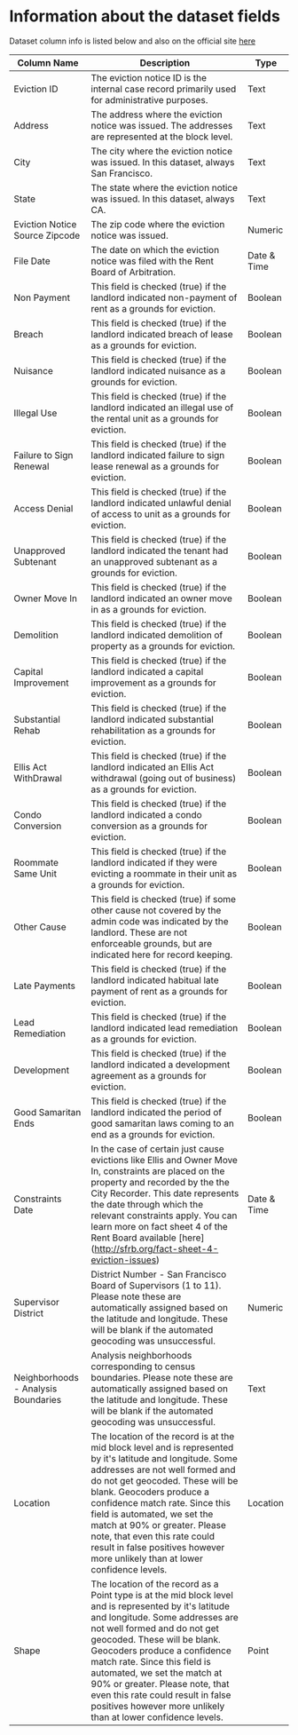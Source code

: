 # Information about the dataset fields

Dataset column info is listed below and also on the official site [here](https://data.sfgov.org/Housing-and-Buildings/Eviction-Notices/5cei-gny5)

| Column Name                         | Description                                                                                                                                                                                                                                                                                                                                                                                                                                    | Type            |
|-------------------------------------|------------------------------------------------------------------------------------------------------------------------------------------------------------------------------------------------------------------------------------------------------------------------------------------------------------------------------------------------------------------------------------------------------------------------------------------------|-----------------|
| Eviction ID                         | The eviction notice ID is the internal case record primarily used for administrative purposes.                                                                                                                                                                                                                                                                                                                                                 | Text      |
| Address                             | The address where the eviction notice was issued. The addresses are represented at the block level.                                                                                                                                                                                                                                                                                                                                            | Text      |
| City                                | The city where the eviction notice was issued. In this dataset, always San Francisco.                                                                                                                                                                                                                                                                                                                                                          | Text      |
| State                               | The state where the eviction notice was issued. In this dataset, always CA.                                                                                                                                                                                                                                                                                                                                                                    | Text      |
| Eviction Notice Source Zipcode      | The zip code where the eviction notice was issued.                                                                                                                                                                                                                                                                                                                                                                                             | Numeric      |
| File Date                           | The date on which the eviction notice was filed with the Rent Board of Arbitration.                                                                                                                                                                                                                                                                                                                                                            | Date &amp; Time |
| Non Payment                         | This field is checked (true) if the landlord indicated non-payment of rent as a grounds for eviction.                                                                                                                                                                                                                                                                                                                                          | Boolean        |
| Breach                              | This field is checked (true) if the landlord indicated breach of lease as a grounds for eviction.                                                                                                                                                                                                                                                                                                                                              | Boolean        |
| Nuisance                            | This field is checked (true) if the landlord indicated nuisance as a grounds for eviction.                                                                                                                                                                                                                                                                                                                                                     | Boolean        |
| Illegal Use                         | This field is checked (true) if the landlord indicated an illegal use of the rental unit as a grounds for eviction.                                                                                                                                                                                                                                                                                                                            | Boolean        |
| Failure to Sign Renewal             | This field is checked (true) if the landlord indicated failure to sign lease renewal as a grounds for eviction.                                                                                                                                                                                                                                                                                                                                | Boolean        |
| Access Denial                       | This field is checked (true) if the landlord indicated unlawful denial of access to unit as a grounds for eviction.                                                                                                                                                                                                                                                                                                                            | Boolean        |
| Unapproved Subtenant                | This field is checked (true) if the landlord indicated the tenant had an unapproved subtenant as a grounds for eviction.                                                                                                                                                                                                                                                                                                                       | Boolean        |
| Owner Move In                       | This field is checked (true) if the landlord indicated an owner move in as a grounds for eviction.                                                                                                                                                                                                                                                                                                                                             | Boolean        |
| Demolition                          | This field is checked (true) if the landlord indicated demolition of property as a grounds for eviction.                                                                                                                                                                                                                                                                                                                                       | Boolean        |
| Capital Improvement                 | This field is checked (true) if the landlord indicated a capital improvement as a grounds for eviction.                                                                                                                                                                                                                                                                                                                                        | Boolean        |
| Substantial Rehab                   | This field is checked (true) if the landlord indicated substantial rehabilitation as a grounds for eviction.                                                                                                                                                                                                                                                                                                                                   | Boolean        |
| Ellis Act WithDrawal                | This field is checked (true) if the landlord indicated an Ellis Act withdrawal (going out of business) as a grounds for eviction.                                                                                                                                                                                                                                                                                                              | Boolean        |
| Condo Conversion                    | This field is checked (true) if the landlord indicated a condo conversion as a grounds for eviction.                                                                                                                                                                                                                                                                                                                                           | Boolean        |
| Roommate Same Unit                  | This field is checked (true) if the landlord indicated if they were evicting a roommate in their unit as a grounds for eviction.                                                                                                                                                                                                                                                                                                               | Boolean        |
| Other Cause                         | This field is checked (true) if some other cause not covered by the admin code was indicated by the landlord. These are not enforceable grounds, but are indicated here for record keeping.                                                                                                                                                                                                                                                    | Boolean        |
| Late Payments                       | This field is checked (true) if the landlord indicated habitual late payment of rent as a grounds for eviction.                                                                                                                                                                                                                                                                                                                                | Boolean        |
| Lead Remediation                    | This field is checked (true) if the landlord indicated lead remediation as a grounds for eviction.                                                                                                                                                                                                                                                                                                                                             | Boolean        |
| Development                         | This field is checked (true) if the landlord indicated a development agreement as a grounds for eviction.                                                                                                                                                                                                                                                                                                                                      | Boolean        |
| Good Samaritan Ends                 | This field is checked (true) if the landlord indicated the period of good samaritan laws coming to an end as a grounds for eviction.                                                                                                                                                                                                                                                                                                           | Boolean        |
| Constraints Date                    | In the case of certain just cause evictions like Ellis and Owner Move In, constraints are placed on the property and recorded by the the City Recorder. This date represents the date through which the relevant constraints apply. You can learn more on fact sheet 4 of the Rent Board available [here] (http://sfrb.org/fact-sheet-4-eviction-issues)                                                                                           | Date &amp; Time |
| Supervisor District                 | District Number - San Francisco Board of Supervisors (1 to 11). Please note these are automatically assigned based on the latitude and longitude. These will be blank if the automated geocoding was unsuccessful. | Numeric          |
| Neighborhoods - Analysis Boundaries | Analysis neighborhoods corresponding to census boundaries. Please note these are automatically assigned based on the latitude and longitude. These will be blank if the automated geocoding was unsuccessful.| Text      |
| Location                            | The location of the record is at the mid block level and is represented by it's latitude and longitude. Some addresses are not well formed and do not get geocoded. These will be blank. Geocoders produce a confidence match rate. Since this field is automated, we set the match at 90% or greater. Please note, that even this rate could result in false positives however more unlikely than at lower confidence levels.                 | Location        |
| Shape                               | The location of the record as a Point type is at the mid block level and is represented by it's latitude and longitude. Some addresses are not well formed and do not get geocoded. These will be blank. Geocoders produce a confidence match rate. Since this field is automated, we set the match at 90% or greater. Please note, that even this rate could result in false positives however more unlikely than at lower confidence levels. | Point           |

